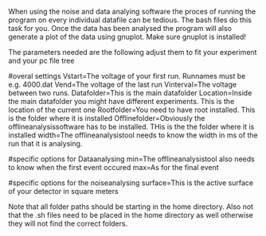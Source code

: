 When using the noise and data analying software the proces of running the program on every individual datafile can be tedious. The bash files do this task for you. Once the data has been analysed the program will also generate a plot of the data using gnuplot. Make sure gnuplot is installed!

The parameters needed are the following adjust them to fit your experiment and your pc file tree

#overal settings
Vstart=The voltage of your first run. Runnames must be e.g. 4000.dat
Vend=The voltage of the last run
Vinterval=The voltage between two runs.
Datafolder=This is the main datafolder
Location=Inside the main datafolder you might have different experiments. This is the location of the current one
Rootfolder=You need to have root installed. This is the folder where it is installed
Offlinefolder=Obviously the offlineanalysissoftware has to be installed. THis is the the folder where it is installed
width=The offlineanalysistool needs to know the width in ms of the run that it is analysing. 

#specific options for Dataanalysing
min=The offlineanalysistool also needs to know when the first event occured
max=As for the final event

#specific options for the noiseanalysing
surface=This is the active surface of your detector in square meters

Note that all folder paths should be starting in the home directory. Also not that the .sh files need to be placed in the home directory as well otherwise they will not find the correct folders.

